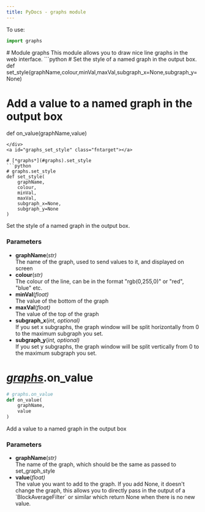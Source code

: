 ```yaml
---
title: PyDocs - graphs module
---
```

To use:
```python
import graphs 

```

<div id="graphs" class="moduletarget" markdown=1>
# Module graphs
This module allows you to draw nice line graphs in the web interface.
```python
# Set the style of a named graph in the output box.
def set_style(graphName,colour,minVal,maxVal,subgraph_x=None,subgraph_y=None)

# Add a value to a named graph in the output box
def on_value(graphName,value)

```
</div>
<a id="graphs_set_style" class="fntarget"></a>

# [*graphs*](#graphs).set_style
```python
# graphs.set_style
def set_style(
    graphName,
    colour,
    minVal,
    maxVal,
    subgraph_x=None,
    subgraph_y=None
)
```
Set the style of a named graph in the output box.
### Parameters
* **graphName**(*str)*
<br>    The name of the graph, used to send values to it, and displayed on screen
* **colour**(*str)*
<br>    The colour of the line, can be in the format "rgb(0,255,0)" or "red", "blue" etc.
* **minVal**(*float)*
<br>    The value of the bottom of the graph
* **maxVal**(*float)*
<br>    The value of the top of the graph
* **subgraph_x**(*int, optional)*
<br>    If you set x subgraphs, the graph window will be split horizontally from 0 to the maximum subgraph you set.    
* **subgraph_y**(*int, optional)*
<br>    If you set y subgraphs, the graph window will be split vertically from 0 to the maximum subgraph you set.    

<a id="graphs_on_value" class="fntarget"></a>

# [*graphs*](#graphs).on_value
```python
# graphs.on_value
def on_value(
    graphName,
    value
)
```
Add a value to a named graph in the output box
### Parameters
* **graphName**(*str)*
<br>    The name of the graph, which should be the same as passed to set_graph_style
* **value**(*float)*
<br>    The value you want to add to the graph. If you add None, it doesn't change the graph, 
    this allows you to directly pass in the output of a \`BlockAverageFilter\` or similar 
    which return None when there is no new value.

<script src="{{'/assets/js/pydoclink.js'|relative_url}}"></script>
